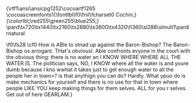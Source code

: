 {\rtf1\ansi\ansicpg1252\cocoartf1265
\cocoascreenfonts1{\fonttbl\f0\fnil\fcharset0 Cochin;}
{\colortbl;\red255\green255\blue255;}
\pard\tx720\tx1440\tx2160\tx2880\tx3600\tx4320\fi360\sl288\slmult1\pardirnatural

\f0\fs28 \cf0 How is ABle to stnad up against the Baron-Bishop? The Baron-Bishop os arrogant. THat's obviousl. Able confronts evyone in the court with the obvious thing: there is no water an I KNOW WHERE WHERE ALL THE WATER IS. The politician says, NO, I KNOW where all the water is and youre dumb because I kno wwhat it takes just to get enough water to all the people her in town>? is that anythign you can do? Hardly. What ypuo do is make mechanics for yourself and there is no use for that in town where people LIKE YOU keep making things for them selves. ALL for you r selves. Get out of here GEARLAM.}